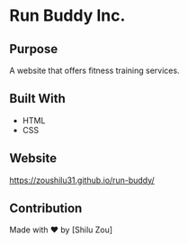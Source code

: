 # Run Buddy Inc.

## Purpose
A website that offers fitness training services.

## Built With
* HTML
* CSS

## Website
https://zoushilu31.github.io/run-buddy/

## Contribution
Made with ❤️ by [Shilu Zou]